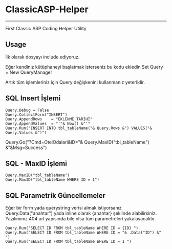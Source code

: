 # ClassicASP-Helper
------------------------
First Classic ASP Coding Helper Utility

## Usage

İlk olarak dosyayı include ediyoruz.
<!--#include file="casphelper.asp"-->

Eğer kendiniz kütüphaneyi başlatmak isterseniz bu kodu ekledin
	Set Query = New QueryManager

Artık tüm işlemleriniz için Query değişkenini kullanmanız yeterlidir.

## SQL Insert İşlemi

	Query.Debug = False
	Query.CollectForm("INSERT")
	Query.AppendRows    = "EKLENME_TARIHI"
	Query.AppendValues  = "'"& Now() &"'"
	Query.Run("INSERT INTO tbl_tableName("& Query.Rows &") VALUES("& Query.Values &")")

Query.Go("?Cmd=OtelOdalari&ID="& Query.MaxID("tbl_tableName") &"&Msg=Success")

## SQL - MaxID İşlemi

	Query.MaxID("tbl_tableName")
	Query.MaxID("tbl_tableName WHERE ID = 1")

## SQL Parametrik Güncellemeler

Eğer bir form yada querystring verisi almak istiyorsanız Query.Data("anahtar") yada inline olarak {anahtar} şeklinde alabilirsiniz. Yazılımınız 404 url yapısında bile olsa tüm parametreleri yakalayacaktır.

	Query.Run("SELECT ID FROM tbl_tableName WHERE ID = {ID} ")
	Query.Run("SELECT ID FROM tbl_tableName WHERE ID = "& .Data("ID") &" ")
	Query.Run("SELECT ID FROM tbl_tableName WHERE ID = 1 ")



